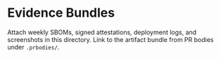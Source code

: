 # Evidence Bundles

Attach weekly SBOMs, signed attestations, deployment logs, and screenshots in this directory. Link to the artifact bundle from PR bodies under `.prbodies/`.
